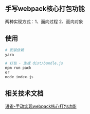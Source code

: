 ## 手写webpack核心打包功能
两种实现方式：1、面向过程 2、面向对象

## 使用
```bash
# 安装依赖
yarn

# 打包 - 生成 dist/bundle.js
npm run pack
or
node index.js
```

## 相关技术文档
[语雀-手动实现webpack核心打包功能](https://www.yuque.com/allblue-byynd/sfegqs/qt6rvc)
